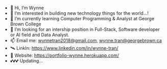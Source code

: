 - 👋 Hi, I’m Wynne
- 👀 I’m interested in building new technology things for the world...!
- 🌱 I’m currently learning Computer Programming & Analyst at George Brown College
- 💞️ I’m looking for an intership position in Full-Stack, Software developer or AI field and Data Analyst.
- 📫 Email me: wynnetran2018@gmail.com, wynne.tran@georgebrown.ca
- 🛰 LinkIn: https://www.linkedin.com/in/wynne-tran/
- 🌈 Website: https://portfolio-wynne.herokuapp.com/
- 💕💕💕 Updating...

<!---
Wynne-Tran/Wynne-Tran is a ✨ special ✨ repository because its `README.md` (this file) appears on your GitHub profile.
You can click the Preview link to take a look at your changes.
--->
